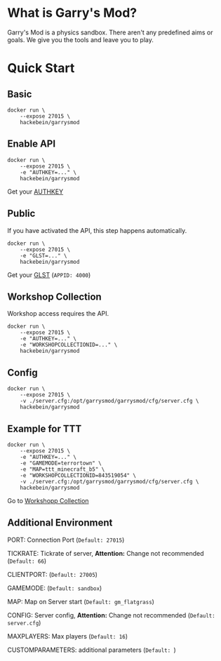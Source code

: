 # What is Garry's Mod?

Garry's Mod is a physics sandbox. There aren't any predefined aims or goals. We give you the tools and leave you to play.

# Quick Start

## Basic

```
docker run \
    --expose 27015 \
    hackebein/garrysmod
```

## Enable API

```
docker run \
    --expose 27015 \
    -e "AUTHKEY=..." \
    hackebein/garrysmod
```
Get your [AUTHKEY](http://steamcommunity.com/dev/apikey)

## Public
If you have activated the API, this step happens automatically.

```
docker run \
    --expose 27015 \
    -e "GLST=..." \
    hackebein/garrysmod
```

Get your [GLST](http://steamcommunity.com/dev/managegameservers) (`APPID: 4000`)

## Workshop Collection
Workshop access requires the API.
```
docker run \
    --expose 27015 \
    -e "AUTHKEY=..." \
    -e "WORKSHOPCOLLECTIONID=..." \
    hackebein/garrysmod
```

## Config

```
docker run \
    --expose 27015 \
    -v ./server.cfg:/opt/garrysmod/garrysmod/cfg/server.cfg \
    hackebein/garrysmod
```

## Example for TTT
```
docker run \
    --expose 27015 \
    -e "AUTHKEY=..." \
    -e "GAMEMODE=terrortown" \
    -e "MAP=ttt_minecraft_b5" \
    -e "WORKSHOPCOLLECTIONID=843519054" \
    -v ./server.cfg:/opt/garrysmod/garrysmod/cfg/server.cfg \
    hackebein/garrysmod
```
Go to [Workshopp Collection](https://steamcommunity.com/sharedfiles/filedetails/?id=843519054)

## Additional Environment

PORT: Connection Port
(`Default: 27015`)

TICKRATE: Tickrate of server, **Attention:** Change not recommended
(`Default: 66`)

CLIENTPORT:
(`Default: 27005`)

GAMEMODE:
(`Default: sandbox`)

MAP: Map on Server start
(`Default: gm_flatgrass`)

CONFIG: Server config, **Attention:** Change not recommended
(`Default: server.cfg`)

MAXPLAYERS: Max players
(`Default: 16`)

CUSTOMPARAMETERS: additional parameters
(`Default: `)
